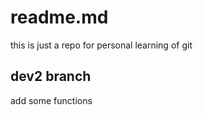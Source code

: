 readme.md
==========

this is just a repo for personal learning of git


dev2 branch
-------------
add some functions
